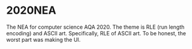 # 2020NEA
The NEA for computer science AQA 2020.
The theme is RLE (run length encoding) and ASCII art.
Specifically, RLE of ASCII art. To be honest, the worst part was making the UI.
